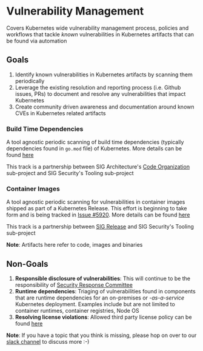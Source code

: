 # Vulnerability Management

Covers Kubernetes wide vulnerability management process, policies and workflows
that tackle *known* vulnerabilities in Kubernetes artifacts that can be found
via automation

## Goals

1. Identify known vulnerabilities in Kubernetes artifacts by scanning them
   periodically
2. Leverage the existing resolution and reporting process (i.e. Github issues, PRs)
   to document and resolve any vulnerabilities that impact Kubernetes
3. Create community driven awareness and documentation around known CVEs in
   Kubernetes related artifacts

### Build Time Dependencies

A tool agnostic periodic scanning of build time dependencies
(typically dependencies found in `go.mod` file) of Kubernetes. More details can
be found [here](build-time-dependencies.md)

This track is a partnership between SIG
Architecture's [Code Organization](https://github.com/kubernetes/community/tree/master/sig-architecture#code-organization)
sub-project and SIG Security's Tooling sub-project

### Container Images

A tool agnostic periodic scanning for vulnerabilities in container images 
shipped as part of a Kubernetes Release. This effort is beginning to take form 
and is being tracked in 
[Issue #5920](https://github.com/kubernetes/community/issues/5920). More details can be found [here](container-images.md)

This track is a partnership
between [SIG Release](https://github.com/kubernetes/sig-release)
and SIG Security's Tooling sub-project

**Note**: Artifacts here refer to code, images and binaries

## Non-Goals

1. **Responsible disclosure of vulnerabilities**: This will continue to be the
   responsibility
   of [Security Response Committee](https://github.com/kubernetes/community/tree/master/committee-product-security/README.md)
2. **Runtime dependencies**: Triaging of vulnerabilities found in components
   that are runtime dependencies for an on-premises or *-as-a-service*
   Kubernetes deployment. Examples include but are not limited to container
   runtimes, container registries, Node OS
3. **Resolving license violations**: Allowed third party license policy can be
   found [here](https://github.com/cncf/foundation/blob/master/allowed-third-party-license-policy.md#approved-licenses-for-allowlist)

**Note**: If you have a topic that you think is missing, please hop on over to
our
[slack channel](https://kubernetes.slack.com/messages/sig-security-tooling)
to discuss more :-)